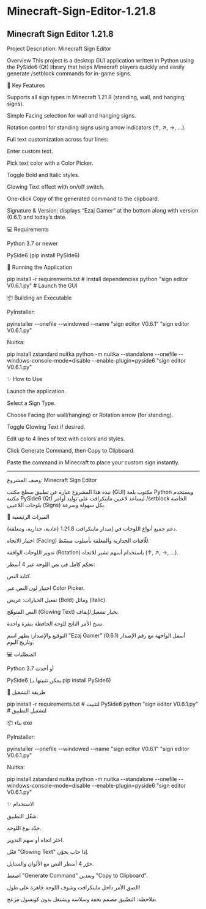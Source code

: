 # Minecraft-Sign-Editor-1.21.8
Minecraft Sign Editor 1.21.8
----------------------------------------------

Project Description: Minecraft Sign Editor

Overview
This project is a desktop GUI application written in Python using the PySide6 (Qt) library that helps Minecraft players quickly and easily generate /setblock commands for in-game signs.

📌 Key Features

Supports all sign types in Minecraft 1.21.8 (standing, wall, and hanging signs).

Simple Facing selection for wall and hanging signs.

Rotation control for standing signs using arrow indicators (↑, ↗, →, ...).

Full text customization across four lines:

Enter custom text.

Pick text color with a Color Picker.

Toggle Bold and Italic styles.

Glowing Text effect with on/off switch.

One-click Copy of the generated command to the clipboard.

Signature & Version: displays “Ezaj Gamer” at the bottom along with version (0.6.1) and today’s date.

💻 Requirements

Python 3.7 or newer

PySide6 (pip install PySide6)

🚀 Running the Application

pip install -r requirements.txt   # Install dependencies
python "sign editor V0.6.1.py"       # Launch the GUI

📦 Building an Executable

PyInstaller:

pyinstaller --onefile --windowed --name "sign editor V0.6.1" "sign editor V0.6.1.py"

Nuitka:

pip install zstandard nuitka
python -m nuitka --standalone --onefile --windows-console-mode=disable --enable-plugin=pyside6 "sign editor V0.6.1.py"

✨ How to Use

Launch the application.

Select a Sign Type.

Choose Facing (for wall/hanging) or Rotation arrow (for standing).

Toggle Glowing Text if desired.

Edit up to 4 lines of text with colors and styles.

Click Generate Command, then Copy to Clipboard.

Paste the command in Minecraft to place your custom sign instantly.






------------------------------------------------------
وصف المشروع: Minecraft Sign Editor

نبذة
هذا المشروع عبارة عن تطبيق سطح مكتب (GUI) مكتوب بلغة Python ويستخدم مكتبة PySide6 (Qt) ليساعد لاعبين ماينكرافت على توليد أوامر /setblock الخاصة بلوحات اللاعبين (Signs) بكل سهولة وسرعة.

📌 الميزات الرئيسية

دعم جميع أنواع اللوحات في إصدار ماينكرافت 1.21.8 (عادية، جدارية، ومعلقة).

اختيار الاتجاه (Facing) للّافتات الجدارية والمعلقة بأسلوب مبسّط.

تدوير اللوحات الواقفة (Rotation) باستخدام أسهم تشير للاتجاه (↑, ↗, →, ...).

تحكم كامل في نص اللوحة عبر 4 أسطر:

كتابة النص.

اختيار لون النص عبر Color Picker.

تفعيل الخيارات: عريض (Bold) ومائل (Italic).

النص المتوهّج (Glowing Text) بخيار تشغيل/إيقاف.

نسخ الأمر الناتج للوحة الحافظة بنقرة واحدة.

التوقيع والإصدار: يظهر اسم "Ezaj Gamer" أسفل الواجهة مع رقم الإصدار (0.6.1) وتاريخ اليوم.

💻 المتطلبات

Python 3.7 أو أحدث

PySide6 (يمكن تثبيتها بـ pip install PySide6)

🚀 طريقة التشغيل

pip install -r requirements.txt   # لتثبيت PySide6
python "sign editor V0.6.1.py"       # لتشغيل التطبيق

📦 بناء exe

PyInstaller:

pyinstaller --onefile --windowed --name "sign editor V0.6.1" "sign editor V0.6.1.py"

Nuitka:

pip install zstandard nuitka
python -m nuitka --standalone --onefile --windows-console-mode=disable --enable-plugin=pyside6 "sign editor V0.6.1.py"

✨ الاستخدام

شغّل التطبيق.

حدّد نوع اللوحة.

اختَر اتجاه أو سهم التدوير.

فعّل "Glowing Text" إذا حاب يخوّن.

حرّر 4 أسطر النص مع الألوان والستايل.

اضغط "Generate Command" وبعدين "Copy to Clipboard".

الصق الأمر داخل ماينكرافت وشوف اللوحة جَاهزة على طول!

ملاحظة: التطبيق مصمم بخفة وسلاسة ويشتغل بدون كونسول مزعج.



